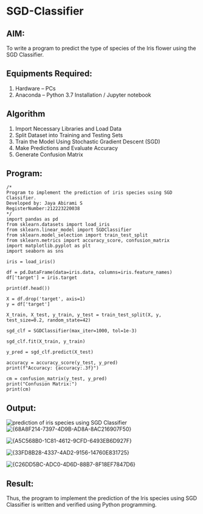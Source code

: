 # SGD-Classifier
## AIM:
To write a program to predict the type of species of the Iris flower using the SGD Classifier.

## Equipments Required:
1. Hardware – PCs
2. Anaconda – Python 3.7 Installation / Jupyter notebook

## Algorithm
1. Import Necessary Libraries and Load Data
2. Split Dataset into Training and Testing Sets
3. Train the Model Using Stochastic Gradient Descent (SGD)
4. Make Predictions and Evaluate Accuracy
5. Generate Confusion Matrix

## Program:
```
/*
Program to implement the prediction of iris species using SGD Classifier.
Developed by: Jaya Abirami S
RegisterNumber:212223220038
*/
import pandas as pd
from sklearn.datasets import load_iris
from sklearn.linear_model import SGDClassifier
from sklearn.model_selection import train_test_split
from sklearn.metrics import accuracy_score, confusion_matrix
import matplotlib.pyplot as plt
import seaborn as sns

iris = load_iris()

df = pd.DataFrame(data=iris.data, columns=iris.feature_names)
df['target'] = iris.target

print(df.head())

X = df.drop('target', axis=1)
y = df['target']

X_train, X_test, y_train, y_test = train_test_split(X, y, test_size=0.2, random_state=42)

sgd_clf = SGDClassifier(max_iter=1000, tol=1e-3)

sgd_clf.fit(X_train, y_train)

y_pred = sgd_clf.predict(X_test)

accuracy = accuracy_score(y_test, y_pred)
print(f"Accuracy: {accuracy:.3f}")

cm = confusion_matrix(y_test, y_pred)
print("Confusion Matrix:")
print(cm)
```


## Output:
![prediction of iris species using SGD Classifier](sam.png)
![{68A8F214-7397-4D9B-AD8A-8AC216907F50}](https://github.com/user-attachments/assets/02d60bdb-53f3-4f8f-beb6-b46ad0b3c492)

![{A5C568B0-1C81-4612-9CFD-6493EB6D927F}](https://github.com/user-attachments/assets/08f40ab8-ec6f-4a0f-ba89-a8c10c96fc2b)

![{33FD8B28-4337-4AD2-9156-14760E831725}](https://github.com/user-attachments/assets/769404c4-fb23-4c96-9bb7-421bd1a6636f)

![{C26DD5BC-ADC0-4D6D-88B7-8F18EF7847D6}](https://github.com/user-attachments/assets/d124966f-0fa6-4e11-ada7-16c7aa112185)






## Result:
Thus, the program to implement the prediction of the Iris species using SGD Classifier is written and verified using Python programming.
